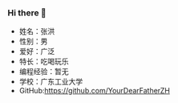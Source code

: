 ### Hi there 👋
- 姓名：张洪 
- 性别：男
- 爱好：广泛
- 特长：吃喝玩乐
- 编程经验：暂无
- 学校：广东工业大学
- GitHub:https://github.com/YourDearFatherZH
<!--
**YourDearFatherZH/YourDearFatherZH** is a ✨ _special_ ✨ repository because its `README.md` (this file) appears on your GitHub profile.

